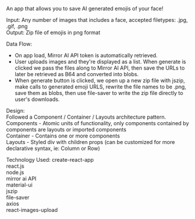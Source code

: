 An app that allows you to save AI generated emojis of your face!

Input: Any number of images that includes a face, accepted filetypes: .jpg, .gif, .png <br />
Output: Zip file of emojis in png format

Data Flow:

- On app load, Mirror AI API token is automatically retrieved. <br />
- User uploads images and they're displayed as a list. When generate is clicked we pass the files along to Mirror AI API, then   save the URLs to later be retrieved as B64 and converted into blobs. 
- When generate button is clicked, we open up a new zip file with jszip, make calls to generated emoji URLS, rewrite the file     names to be .png, save them as blobs, then use file-saver to write the zip file directly to user's downloads. 


Design: <br />
Followed a Component / Container / Layouts architecture pattern. <br />
Components - Atomic units of functionality, only components contained by components are layouts or imported components  <br />
Container - Contains one or more components <br />
Layouts - Styled div with children props (can be customized for more declarative syntax, ie: Column or Row) <br />

Technology Used:
create-react-app <br />
react.js <br />
node.js <br />
mirror ai API <br />
material-ui <br />
jszip <br />
file-saver <br />
axios <br />
react-images-upload <br />

